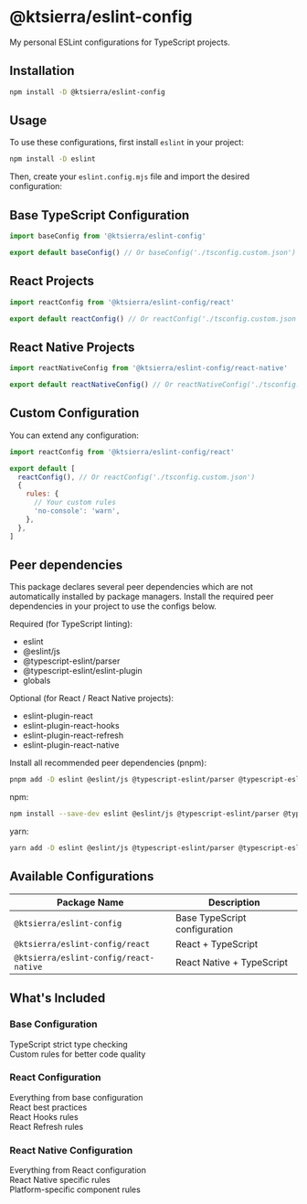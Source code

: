 # @ktsierra/eslint-config

My personal ESLint configurations for TypeScript projects.

## Installation

```bash
npm install -D @ktsierra/eslint-config
```

## Usage

To use these configurations, first install `eslint` in your project:

```bash
npm install -D eslint
```

Then, create your `eslint.config.mjs` file and import the desired configuration:

## Base TypeScript Configuration

```js
import baseConfig from '@ktsierra/eslint-config'

export default baseConfig() // Or baseConfig('./tsconfig.custom.json')
```

## React Projects

```js
import reactConfig from '@ktsierra/eslint-config/react'

export default reactConfig() // Or reactConfig('./tsconfig.custom.json')
```

## React Native Projects

```js
import reactNativeConfig from '@ktsierra/eslint-config/react-native'

export default reactNativeConfig() // Or reactNativeConfig('./tsconfig.custom.json')
```

## Custom Configuration

You can extend any configuration:

```js
import reactConfig from '@ktsierra/eslint-config/react'

export default [
  reactConfig(), // Or reactConfig('./tsconfig.custom.json')
  {
    rules: {
      // Your custom rules
      'no-console': 'warn',
    },
  },
]
```

## Peer dependencies

This package declares several peer dependencies which are not automatically installed by package managers. Install the required peer dependencies in your project to use the configs below.

Required (for TypeScript linting):

- eslint
- @eslint/js
- @typescript-eslint/parser
- @typescript-eslint/eslint-plugin
- globals

Optional (for React / React Native projects):

- eslint-plugin-react
- eslint-plugin-react-hooks
- eslint-plugin-react-refresh
- eslint-plugin-react-native

Install all recommended peer dependencies (pnpm):

```bash
pnpm add -D eslint @eslint/js @typescript-eslint/parser @typescript-eslint/eslint-plugin globals eslint-plugin-react eslint-plugin-react-hooks eslint-plugin-react-refresh eslint-plugin-react-native
```

npm:

```bash
npm install --save-dev eslint @eslint/js @typescript-eslint/parser @typescript-eslint/eslint-plugin globals eslint-plugin-react eslint-plugin-react-hooks eslint-plugin-react-refresh eslint-plugin-react-native
```

yarn:

```bash
yarn add -D eslint @eslint/js @typescript-eslint/parser @typescript-eslint/eslint-plugin globals eslint-plugin-react eslint-plugin-react-hooks eslint-plugin-react-refresh eslint-plugin-react-native
```

## Available Configurations

| Package Name                             | Description                   |
|------------------------------------------|-------------------------------|
| `@ktsierra/eslint-config`             | Base TypeScript configuration |
| `@ktsierra/eslint-config/react`       | React + TypeScript            |
| `@ktsierra/eslint-config/react-native`| React Native + TypeScript     |

## What's Included

### Base Configuration

TypeScript strict type checking  
Custom rules for better code quality

### React Configuration

Everything from base configuration  
React best practices  
React Hooks rules  
React Refresh rules

### React Native Configuration

Everything from React configuration  
React Native specific rules  
Platform-specific component rules